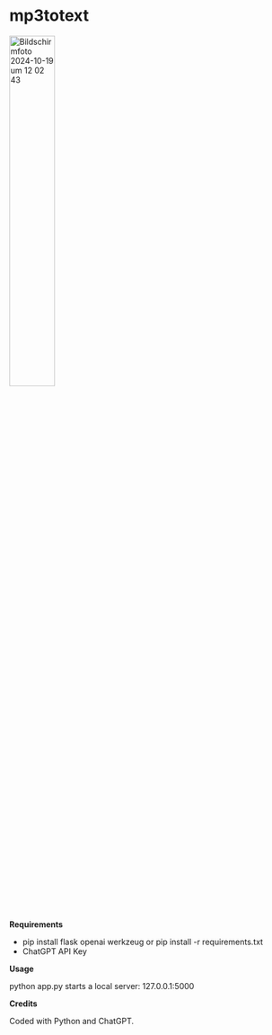 # mp3totext

<img width="40%" alt="Bildschirmfoto 2024-10-19 um 12 02 43" src="https://github.com/user-attachments/assets/97d44670-dde0-4e4f-9846-bcd40e330e60">

**Requirements**

- pip install flask openai werkzeug or pip install -r requirements.txt
- ChatGPT API Key

**Usage**

python app.py starts a local server: 127.0.0.1:5000

**Credits**

Coded with Python and ChatGPT.
